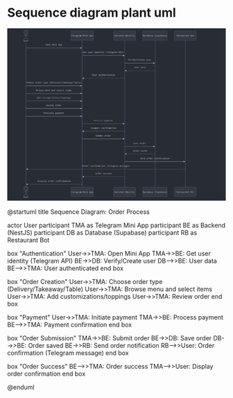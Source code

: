 # Sequence diagram plant uml

<img src="./assets/orders.png" alt="carl">

@startuml
title Sequence Diagram: Order Process

actor User
participant TMA as Telegram Mini App
participant BE as Backend (NestJS)
participant DB as Database (Supabase)
participant RB as Restaurant Bot

box "Authentication"
  User->>TMA: Open Mini App
  TMA->>BE: Get user identity (Telegram API)
  BE->>DB: Verify/Create user
  DB-->>BE: User data
  BE-->>TMA: User authenticated
end box

box "Order Creation"
  User->>TMA: Choose order type (Delivery/Takeaway/Table)
  User->>TMA: Browse menu and select items
  User->>TMA: Add customizations/toppings
  User->>TMA: Review order
end box

box "Payment"
  User->>TMA: Initiate payment
  TMA->>BE: Process payment
  BE-->>TMA: Payment confirmation
end box

box "Order Submission"
  TMA->>BE: Submit order
  BE->>DB: Save order
  DB-->>BE: Order saved
  BE->>RB: Send order notification
  RB-->>User: Order confirmation (Telegram message)
end box

box "Order Success"
  BE-->>TMA: Order success
  TMA-->>User: Display order confirmation
end box

@enduml